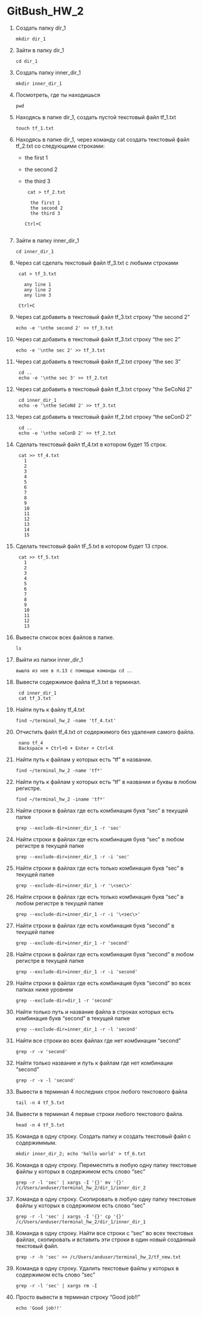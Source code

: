 # GitBush_HW_2

 1. Создать папку dir_1
   
     `mkdir dir_1`
   
 3. Зайти в папку dir_1
   
     `cd dir_1`
   
 3. Создать папку inner_dir_1
   
     `mkdir inner_dir_1`
   
 4. Посмотреть, где ты находишься
  
     `pwd`
  
 5. Находясь в папке dir_1, создать пустой текстовый файл tf_1.txt
  
     `touch tf_1.txt`
  
 6. Находясь в папке dir_1, через команду cat создать текстовый файл tf_2.txt со следующими строками:
    - the first 1
    - the second 2
    - the third 3
  
      ```
       cat > tf_2.txt

        the first 1
        the second 2
        the third 3
    
      Ctrl+C
     ```
     
 7. Зайти в папку inner_dir_1
 
     `cd inner_dir_1`
 
 8. Через cat сделать текстовый файл tf_3.txt  c любыми строками
   
      ```
       cat > tf_3.txt
 
         any line 1
         any line 2
         any line 3
     
       Ctrl+C
     ```
 9. Через cat добавить в текстовый файл tf_3.txt строку “the second 2”
   
   
       `echo -e '\nthe second 2' >> tf_3.txt`
   
   
 10. Через cat добавить в текстовый файл tf_3.txt строку “the sec 2”
   
       `echo -e '\nthe sec 2' >> tf_3.txt`    

 11. Через cat добавить в текстовый файл tf_2.txt строку “the sec 3”
 
        ```
         cd ..
         echo -e '\nthe sec 3' >> tf_2.txt
        ```
   
 12. Через cat добавить в текстовый файл tf_3.txt строку "the SeCoNd 2" 
 
        ```
         cd inner_dir_1
         echo -e '\nthe SeCoNd 2' >> tf_3.txt
        ```
    
 13. Через cat добавить в текстовый файл tf_2.txt строку “the seConD 2”
   
        ```
         cd ..
         echo -e '\nthe seConD 2' >> tf_2.txt
        ```
    
 14. Сделать текстовый файл tf_4.txt в котором будет 15 строк.
 
        ```
         cat >> tf_4.txt
           1
           2
           3
           4
           5
           6
           7
           8
           9
           10
           11
           12
           13
           14
           15
        ```
 15. Сделать текстовый файл tF_5.txt в котором будет 13 строк.
   
        ```
         cat >> tf_5.txt
           1
           2
           3
           4
           5
           6
           7
           8
           9
           10
           11
           12
           13
       ```
 16. Вывести список всех файлов в папке.

       `ls`

 17. Выйти из папки inner_dir_1
 
       `вышла из нее в п.13 с помощью команды cd ..`
   
 18. Вывести содержимое файла tf_3.txt в терминал.
 
       ```
        cd inner_dir_1
        cat tf_3.txt
       ```
    
 19. Найти путь к файлу tf_4.txt

       `find ~/terminal_hw_2 -name 'tf_4.txt'`
    
 20. Отчистить файл tf_4.txt от содержимого без удаления самого файла.
    
       ```
        nano tf_4
        Backspace + Ctrl+O + Enter + Ctrl+X
       ```
    
 21. Найти путь к файлам у которых есть  “tf” в названии.
   
       `find ~/terminal_hw_2 -name 'tf*'`
    
 22. Найти путь к файлам у которых есть  “tf” в названии и буквы в любом регистре.

       `find ~/terminal_hw_2 -iname 'tf*'`
   
 23. Найти строки в файлах где есть комбинация букв “sec” в текущей папке

       `grep --exclude-dir=inner_dir_1 -r 'sec'`
   
 24. Найти строки в файлах где есть комбинация букв “sec” в любом регистре в текущей папке

       `grep --exclude-dir=inner_dir_1 -r -i 'sec'`
   
 25. Найти строки в файлах где есть только комбинация букв “sec” в текущей папке

       `grep --exclude-dir=inner_dir_1 -r '\<sec\>'`
   
 26. Найти строки в файлах где есть только комбинация букв “sec” в любом регистре в текущей папке
  
       `grep --exclude-dir=inner_dir_1 -r -i '\<sec\>'`
   
 27. Найти строки в файлах где есть комбинация букв “second” в текущей папке

       `grep --exclude-dir=inner_dir_1 -r 'second'`
    
 28. Найти строки в файлах где есть комбинация букв “second” в любом регистре в текущей папке

       `grep --exclude-dir=inner_dir_1 -r -i 'second'`
     
 29. Найти строки в файлах где есть комбинация букв “second” во всех папках ниже уровнем
    
       `grep --exclude-dir=dir_1 -r 'second'`
     
 30. Найти только путь и название файла в строках которых есть комбинация букв “second” в текущей папке

       `grep --exclude-dir=inner_dir_1 -r -l 'second'`
     
 31. Найти все строки во всех файлах где нет комбинации “second”

       `grep -r -v 'second'`
     
 32. Найти только название и путь к файлам где нет комбинации “second”
    
       `grep -r -v -l 'second'`
   
 33. Вывести в терминал 4 последних строк любого текстового файла
   
       `tail -n 4 tf_5.txt`
    
 34. Вывести в терминал 4 первые строки любого текстового файла.
   
       `head -n 4 tf_5.txt`
   
 35. Команда в одну строку. Создать папку и создать текстовый файл с содержиммым.

       `mkdir inner_dir_2; echo 'hello world' > tf_6.txt`
   
 36. Команда в одну строку. Переместить в любую одну папку текстовые файлы у которых в содержимом есть слово “sec”

       `grep -r -l 'sec' | xargs -I '{}' mv '{}' /c/Users/anduser/terminal_hw_2/dir_1/inner_dir_2`
   
 37. Команда в одну строку. Скопировать в любую одну папку текстовые файлы у которых в содержимом есть слово “sec”

       `grep -r -l 'sec' | xargs -I '{}' cp '{}' /c/Users/anduser/terminal_hw_2/dir_1/inner_dir_1`
   
 38. Команда в одну строку. Найти все строки c “sec” во всех текстовых файлах, скопировать и вставить эти строки в один новый созданный текстовый файл.

       `grep -r -h 'sec' >> /c/Users/anduser/terminal_hw_2/tf_new.txt`
   
 39. Команда в одну строку. Удалить текстовые файлы у которых в содержимом есть слово “sec”

       `grep -r -l 'sec' | xargs rm -I`
    
 40. Просто вывести в терминал строку “Good job!!”

       `echo 'Good job!!'`

